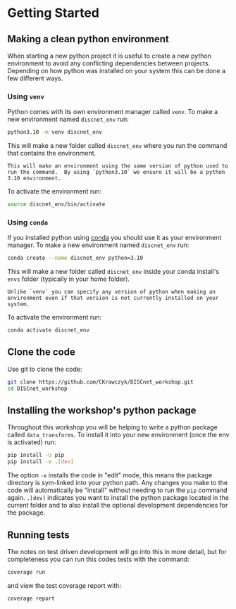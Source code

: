 # Getting Started

## Making a clean python environment

When starting a new python project it is useful to create a new python environment to avoid any conflicting dependencies between projects.  Depending on how python was installed on your system this can be done a few different ways.

### Using `venv`

Python comes with its own environment manager called `venv`.  To make a new environment named `discnet_env` run:

```bash
python3.10 -m venv discnet_env
```

This will make a new folder called `discnet_env` where you run the command that contains the environment.

```{note}
This will make an environment using the same version of python used to run the command.  By using `python3.10` we ensure it will be a python 3.10 environment.
```

To activate the environment run:

```bash
source discnet_env/bin/activate
```

### Using `conda`

If you installed python using [conda](https://docs.conda.io/en/latest/) you should use it as your environment manager.  To make a new environment named `discnet_env` run:

```bash
conda create --name discnet_env python=3.10
```

This will make a new folder called `discnet_env` inside your conda install's `envs` folder (typically in your home folder).

```{note}
Unlike `venv` you can specify any version of python when making an environment even if that version is not currently installed on your system.
```

To activate the environment run:

```bash
conda activate discnet_env
```

## Clone the code

Use git to clone the code:

```bash
git clone https://github.com/CKrawczyk/DISCnet_workshop.git
cd DISCnet_workshop
```

## Installing the workshop's python package

Throughout this workshop you will be helping to write a python package called `data_transforms`.  To install it into your new environment (once the env is activated) run:

```bash
pip install -U pip
pip install -e .[dev]
```

The option `-e` installs the code in "edit" mode, this means the package directory is sym-linked into your python path.  Any changes you make to the code will automatically be "install" without needing to run the `pip` command again.  `.[dev]` indicates you want to install the python package located in the current folder and to also install the optional development dependencies for the package.

## Running tests

The notes on test driven development will go into this in more detail, but for completeness you can run this codes tests with the command:

```bash
coverage run
```

and view the test coverage report with:

```bash
coverage report
```
